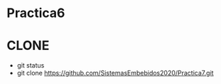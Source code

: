 # Practica6

# CLONE
- git status
- git clone https://github.com/SistemasEmbebidos2020/Practica7.git
